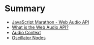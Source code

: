 # Summary

- [JavaScript Marathon - Web Audio API](./js-marathon-intro.md)
- [What is the Web Audio API?](./what-is-web-audio-api/what-is-web-audio-api.md)
- [Audio Context](./audio-context.md)
- [Oscillator Nodes](./oscillator-nodes.md)